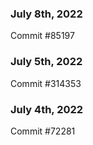 ### July 8th, 2022

Commit #85197

### July 5th, 2022

Commit #314353


### July 4th, 2022

Commit #72281
